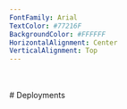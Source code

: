 ```yaml
---
FontFamily: Arial
TextColor: #77216F
BackgroundColor: #FFFFFF
HorizontalAlignment: Center
VerticalAlignment: Top
---
```

<br />
<br />
# Deployments